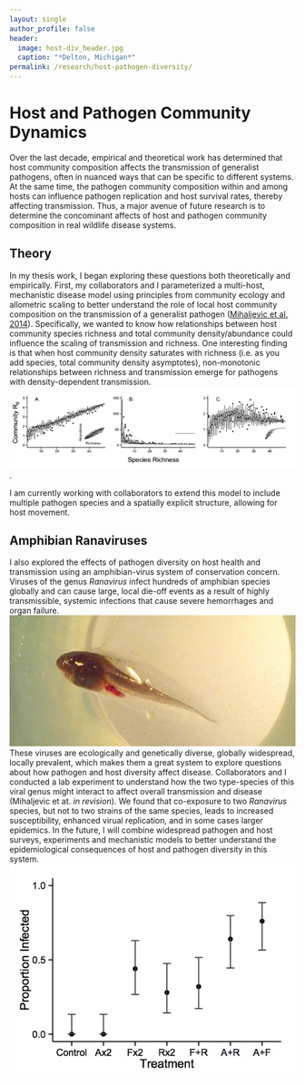 ```yaml
---
layout: single
author_profile: false
header:
  image: host-div_header.jpg
  caption: "*Delton, Michigan*"
permalink: /research/host-pathogen-diversity/
---
```


# Host and Pathogen Community Dynamics

Over the last decade, empirical and theoretical work has determined that host community composition affects the transmission of generalist pathogens, often in nuanced ways that can be specific to different systems. At the same time, the pathogen community composition within and among hosts can influence pathogen replication and host survival rates, thereby affecting transmission. Thus, a major avenue of future research is to determine the concominant affects of host and pathogen community composition in real wildlife disease systems.

## Theory
In my thesis work, I began exploring these questions both theoretically and empirically. First, my collaborators and I parameterized a multi-host, mechanistic disease model using principles from community ecology and allometric scaling to better understand the role of local host community composition on the transmission of a generalist pathogen ([Mihaljevic et al. 2014](https://drive.google.com/open?id=0B9UsfqlH3_y1ZDlBTzFwelhqblk)). Specifically, we wanted to know how relationships between host community species richness and total community density/abundance could influence the scaling of transmission and richness. One interesting finding is that when host community density saturates with richness (i.e. as you add species, total community density asymptotes), non-monotonic relationships between richness and transmission emerge for pathogens with density-dependent transmission. ![Theory1](/images/research/theory1.jpg). 

I am currently working with collaborators to extend this model to include multiple pathogen species and a spatially explicit structure, allowing for host movement. 

## Amphibian Ranaviruses
I also explored the effects of pathogen diversity on host health and transmission using an amphibian-virus system of conservation concern. Viruses of the genus *Ranavirus* infect hundreds of amphibian species globally and can cause large, local die-off events as a result of highly transmissible, systemic infections that cause severe hemorrhages and organ failure. ![Ranavirus1](/images/research/ranavirus1.jpg) These viruses are ecologically and genetically diverse, globally widespread, locally prevalent, which makes them a great system to explore questions about how pathogen and host diversity affect disease. Collaborators and I conducted a lab experiment to understand how the two type-species of this viral genus might interact to affect overall transmission and disease (Mihaljevic et at. *in revision*). We found that co-exposure to two *Ranavirus* species, but not to two strains of the same species, leads to increased susceptibility, enhanced virual replication, and in some cases larger epidemics. In the future, I will combine widespread pathogen and host surveys, experiments and mechanistic models to better understand the epidemiological consequences of host and pathogen diversity in this system.
![Ranavirus2](/images/research/ranavirus2.jpg)

